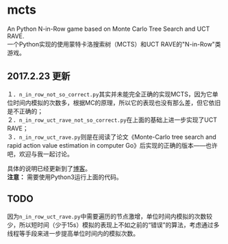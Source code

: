 # mcts
An Python N-in-Row game based on Monte Carlo Tree Search and UCT RAVE.    
一个Python实现的使用蒙特卡洛搜索树（MCTS）和UCT RAVE的"N-in-Row"类游戏。

## 2017.2.23 更新
１．`n_in_row_not_so_correct.py`其实并未能完全正确的实现MCTS，因为它单位时间内模拟的次数多，根据MC的原理，所以它的表现也没有那么差，但它依旧是不正确的；        
２．`n_in_row_uct_rave_not_so_correct.py`在上面的基础上进一步实现了UCT RAVE；          
３．`n_in_row_uct_rave.py`则是在阅读了论文《Monte-Carlo tree search and rapid action value estimation in computer Go》后实现的正确的版本——也许吧，欢迎与我一起讨论。            

具体的说明已经更新到了[博客](http://www.cnblogs.com/xmwd/p/python_game_based_on_MCTS_and_UCT_RAVE.html)。  
**注意：** 需要使用Python3运行上面的代码。

## TODO
因为`n_in_row_uct_rave.py`中需要遍历的节点激增，单位时间内模拟的次数较少，所以短时间（少于15s）模拟的表现上不如之前的“错误”的算法，考虑通过多线程等手段来进一步提高单位时间内的模拟次数。

